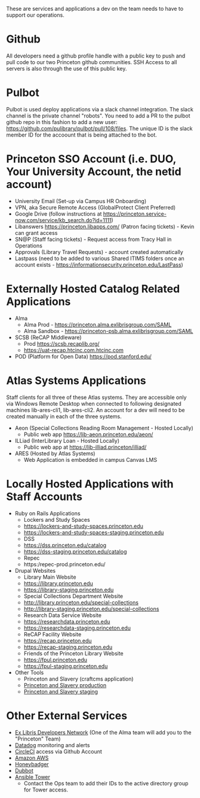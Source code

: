 These are services and applications a dev on the team needs to have to support
our operations.

# Github

All developers need a github profile handle with a public key to push and pull code to our two Princeton github communities. SSH Access to all servers is also through the use of this public key. 

# Pulbot

Pulbot is used deploy applications via a slack channel integration. The slack channel is the private channel "robots". You need to add a PR to the pulbot github repo in this fashion to add a new user: https://github.com/pulibrary/pulbot/pull/108/files. The unique ID is the slack member ID for the accoount that is being attached to the bot. 

# Princeton SSO Account (i.e. DUO, Your University Account, the netid account)
* University Email (Set-up via Campus HR Onboarding)
* VPN, aka Secure Remote Access (GlobalProtect Client Preferred)
* Google Drive (follow instructions at https://princeton.service-now.com/service/kb_search.do?id=1111)
* Libanswers https://princeton.libapps.com/ (Patron facing tickets) - Kevin can grant access
* SN@P (Staff facing tickets) - Request access from Tracy Hall in Operations
* Approvals (Library Travel Requests) - account created automatically
* Lastpass (need to be added to various Shared ITIMS folders once an account exists - https://informationsecurity.princeton.edu/LastPass) 

# Externally Hosted Catalog Related Applications
* Alma
    - Alma Prod - https://princeton.alma.exlibrisgroup.com/SAML
    - Alma Sandbox - https://princeton-psb.alma.exlibrisgroup.com/SAML
* SCSB (ReCAP Middleware)
    - Prod https://scsb.recaplib.org/
    - https://uat-recap.htcinc.com.htcinc.com 
* POD (Platform for Open Data) https://pod.stanford.edu/

# Atlas Systems Applications

Staff clients for all three of these Atlas systems. They are accessible only via Windows Remote Desktop when connected to following designated machines lib-ares-cli1, lib-ares-cli2. An account for a dev will need to be created manually in each of the three systems. 
* Aeon (Special Collections Reading Room Management - Hosted Locally)
    - Public web app https://lib-aeon.princeton.edu/aeon/
* ILLiad (InterLibrary Loan - Hosted Locally)
    - Public web app at https://lib-illiad.princeton/illiad/
* ARES (Hosted by Atlas Systems)
    - Web Application is embedded in campus Canvas LMS

# Locally Hosted Applications with Staff Accounts
* Ruby on Rails Applications
    - Lockers and Study Spaces
    - https://lockers-and-study-spaces.princeton.edu
    - https://lockers-and-study-spaces-staging.princeton.edu
    - DSS
    - https://dss.princeton.edu/catalog
    - https://dss-staging.princeton.edu/catalog
    - Repec
    - https:/repec-prod.princeton.edu/
* Drupal Websites
    - Library Main Website
    - https://library.princeton.edu
    - https://library-staging.princeton.edu
    - Special Collections Department Website
    - http://library.princeton.edu/special-collections
    - http://library-staging.princeton.edu/special-collections
    - Research Data Service Website
    - https://researchdata.princeton.edu
    - https://researchdata-staging.princeton.edu
    - ReCAP Facility Website
    - https://recap.princeton.edu
    - https://recap-staging.princeton.edu
    - Friends of the Princeton Library Website
    - https://fpul.princeton.edu
    - https://fpul-staging.princeton.edu
* Other Tools
    - Princeton and Slavery (craftcms application)
    - [Princeton and Slavery production](https://slavery.princeton.edu)
    - [Princeton and Slavery staging](https://slavery-staging.princeton.edu)


# Other External Services

* [Ex Libris Developers Network](https://developers.exlibrisgroup.com/) (One of the Alma team will add you to the "Princeton" Team)
* [Datadog](https://www.datadoghq.com/) monitoring and alerts
* [CircleCI](https://circleci.com/) access via Github Account
* [Amazon AWS](https://princeton.edu/aws) 
* [Honeybadger](https://www.honeybadger.io/)
* [Dubbot](https://princeton.dubbot.com/)
* [Ansible Tower](https://ansible-tower.princeton.edu/)   
   * Contact the Ops team to add their IDs to the active directory group for Tower access.  
